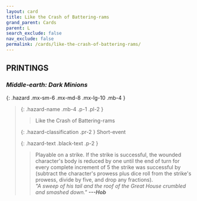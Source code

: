 ```yaml
---
layout: card
title: Like the Crash of Battering-rams
grand_parent: Cards
parent: L
search_exclude: false
nav_exclude: false
permalink: /cards/like-the-crash-of-battering-rams/
---
```


## PRINTINGS


### _Middle-earth: Dark Minions_

{: .hazard .mx-sm-6 .mx-md-8 .mx-lg-10 .mb-4 }
> {: .hazard-name .mb-4 .p-1 .pl-2 }
> > <div class="hazard-mp"></div>
> > <div class="card-name">Like the Crash of Battering-rams</div>
>
> {: .hazard-classification .pr-2 }
> Short-event
>
> {: .hazard-text .black-text .p-2 }
> > Playable on a strike. If the strike is successful, the wounded character's body is reduced by one until the end of turn for every complete increment of 5 the strike was successful by (subtract the character's prowess plus dice roll from the strike's prowess, divide by five, and drop any fractions). <br>_"A sweep of his tail and the roof of the Great House crumbled and smashed down."_ ***---&#65279;Hob*** 
>
